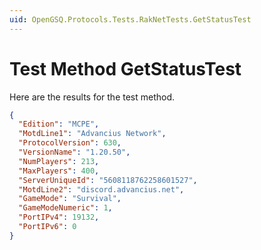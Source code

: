 ```yaml
---
uid: OpenGSQ.Protocols.Tests.RakNetTests.GetStatusTest
---
```


# Test Method GetStatusTest

Here are the results for the test method.

```json
{
  "Edition": "MCPE",
  "MotdLine1": "Advancius Network",
  "ProtocolVersion": 630,
  "VersionName": "1.20.50",
  "NumPlayers": 213,
  "MaxPlayers": 400,
  "ServerUniqueId": "5608118762258601527",
  "MotdLine2": "discord.advancius.net",
  "GameMode": "Survival",
  "GameModeNumeric": 1,
  "PortIPv4": 19132,
  "PortIPv6": 0
}
```
